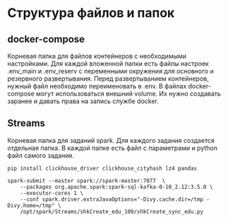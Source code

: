 # Структура файлов и папок

## docker-compose
Корневая папка для файлов контейнеров с необходимыми настройками.
Для каждой вложенной папки есть файлы настроек .env_main и .env_reserv с переменными окружения для основного и резервного развертывания. Перед развертыванием контейнеров, нужный файл необходимо переименовать в .env.
В файлах docker-compose могут использоваться внешний volume. Их нужно создавать заранее и давать права на запись службе docker.

## Streams
Корневая папка для заданий spark. Для каждого задания создается отдельная папка.
В каждой папке есть файл с параметрами и python файл самого задания.

```
pip install clickhouse_driver clickhouse_cityhash lz4 pandas

spark-submit --master spark://spark-master:7077  \
    --packages org.apache.spark:spark-sql-kafka-0-10_2.12:3.5.0 \
    --executor-cores 1 \
    --conf spark.driver.extraJavaOptions="-Divy.cache.dir=/tmp -Divy.home=/tmp" \
    /opt/spark/Streams/shkCreate_edu_100/shkCreate_sync_edu.py
```